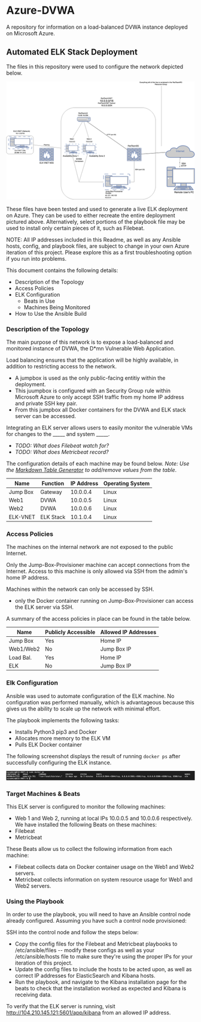 # Azure-DVWA
A repository for information on a load-balanced DVWA instance deployed on Microsoft Azure.
## Automated ELK Stack Deployment

The files in this repository were used to configure the network depicted below.

![](Diagrams/azure_diagram.png)

These files have been tested and used to generate a live ELK deployment on Azure. They can be used to either recreate the entire deployment pictured above. Alternatively, select portions of the playbook file may be used to install only certain pieces of it, such as Filebeat.

NOTE: All IP addresses included in this Readme, as well as any Ansible hosts, config, and playbook files, are subject to change in your own Azure iteration of this project. Please explore this as a first troubleshooting option if you run into problems. 

This document contains the following details:
- Description of the Topology
- Access Policies
- ELK Configuration
  - Beats in Use
  - Machines Being Monitored
- How to Use the Ansible Build


### Description of the Topology

The main purpose of this network is to expose a load-balanced and monitored instance of DVWA, the D*mn Vulnerable Web Application.

Load balancing ensures that the application will be highly available, in addition to restricting access to the network.
- A jumpbox is used as the only public-facing entitiy within the deployment. 
- This juumpbox is configured with an Security Group rule within Microsoft Azure to only accept SSH traffic from my home IP address and private SSH key pair.
- From this jumpbox all Docker containers for the DVWA and ELK stack server can be accessed. 

Integrating an ELK server allows users to easily monitor the vulnerable VMs for changes to the _____ and system _____.
- _TODO: What does Filebeat watch for?_
- _TODO: What does Metricbeat record?_

The configuration details of each machine may be found below.
_Note: Use the [Markdown Table Generator](http://www.tablesgenerator.com/markdown_tables) to add/remove values from the table_.

| Name     | Function | IP Address | Operating System |
|----------|----------|------------|------------------|
| Jump Box | Gateway  | 10.0.0.4   | Linux            |
| Web1     | DVWA     | 10.0.0.5   | Linux            |
| Web2     | DVWA     | 10.0.0.6   | Linux            |
| ELK-VNET | ELK Stack| 10.1.0.4   | Linux            |
### Access Policies

The machines on the internal network are not exposed to the public Internet. 

Only the Jump-Box-Provisioner machine can accept connections from the Internet. Access to this machine is only allowed via SSH from the admin's home IP address. 

Machines within the network can only be accessed by SSH.
- only the Docker container running on Jump-Box-Provisioner can access the ELK server via SSH. 

A summary of the access policies in place can be found in the table below.

| Name     | Publicly Accessible | Allowed IP Addresses |
|----------|---------------------|----------------------|
| Jump Box | Yes                 | Home IP              |
| Web1/Web2| No                  | Jump Box IP          |
| Load Bal.| Yes                 | Home IP              |
| ELK      | No                  | Jump Box IP          | 
### Elk Configuration

Ansible was used to automate configuration of the ELK machine. No configuration was performed manually, which is advantageous because this gives us the ability to scale up the network with minimal effort. 

The playbook implements the following tasks:
- Installs Python3 pip3 and Docker
- Allocates more memory to the ELK VM
- Pulls ELK Docker container 

The following screenshot displays the result of running `docker ps` after successfully configuring the ELK instance.

![](Images/docker_ps_output.png)

### Target Machines & Beats
This ELK server is configured to monitor the following machines:
- Web 1 and Web 2, running at local IPs 10.0.0.5 and 10.0.0.6 respectively.
We have installed the following Beats on these machines:
- Filebeat 
- Metricbeat

These Beats allow us to collect the following information from each machine:
- Filebeat collects data on Docker container usage on the Web1 and Web2 servers.
- Metricbeat collects information on system resource usage for Web1 and Web2 servers. 

### Using the Playbook
In order to use the playbook, you will need to have an Ansible control node already configured. Assuming you have such a control node provisioned: 

SSH into the control node and follow the steps below:
- Copy the config files for the Filebeat and Metricbeat playbooks to /etc/ansible/files -- modify these configs as well as your /etc/ansible/hosts file to make sure they're using the proper IPs for your iteration of this project. 
- Update the config files to include the hosts to be acted upon, as well as correct IP addresses for ElasticSearch and Kibana hosts. 
- Run the playbook, and navigate to the Kibana installation page for the beats to check that the installation worked as expected and Kibana is receiving data.

To verify that the ELK server is running, visit http://104.210.145.121:5601/app/kibana from an allowed IP address.
